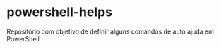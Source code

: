 # powershell-helps
Repositório com objetivo de definir alguns comandos de auto ajuda em PowerShell 

